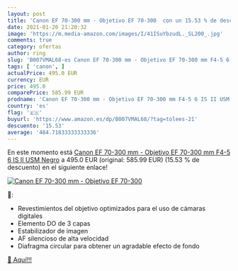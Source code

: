 ```yaml
---
layout: post
title: 'Canon EF 70-300 mm - Objetivo EF 70-300  con un 15.53 % de descuento'
date: 2021-01-20 21:20:32
image: 'https://m.media-amazon.com/images/I/41ISuYbzudL._SL200_.jpg'
comments: true
category: ofertas
author: ring
slug: 'B007VMAL68-es Canon EF 70-300 mm - Objetivo EF 70-300 mm F4-5 6 IS II...'
tags: [ 'canon', ]
actualPrice: 495.0 EUR
currency: EUR
price: 495.0
comparePrice: 585.99 EUR
prodname: 'Canon EF 70-300 mm - Objetivo EF 70-300 mm F4-5 6 IS II USM  Negro'
country: 'es'
flag: '🇪🇸'
buyurl: 'https://www.amazon.es/dp/B007VMAL68/?tag=tolees-21'
descuento: '15.53'
average: '484.71833333333336'
---
```


En este momento está [Canon EF 70-300 mm - Objetivo EF 70-300 mm F4-5 6 IS II USM  Negro](https://www.amazon.es/dp/B007VMAL68/?tag=tolees-21) a 495.0 EUR (original: 585.99 EUR) (15.53 %  de descuento) en el siguiente enlace!

[![Canon EF 70-300 mm - Objetivo EF 70-300 ](https://m.media-amazon.com/images/I/41ISuYbzudL._SL200_.jpg)](https://www.amazon.es/dp/B007VMAL68/?tag=tolees-21)

🔎:

- Revestimientos del objetivo optimizados para el uso de cámaras digitales
- Elemento DO de 3 capas
- Estabilizador de imagen
- AF silencioso de alta velocidad
- Diafragma circular para obtener un agradable efecto de fondo

[🛒 Aquí!!!](https://www.amazon.es/dp/B007VMAL68/?tag=tolees-21)
